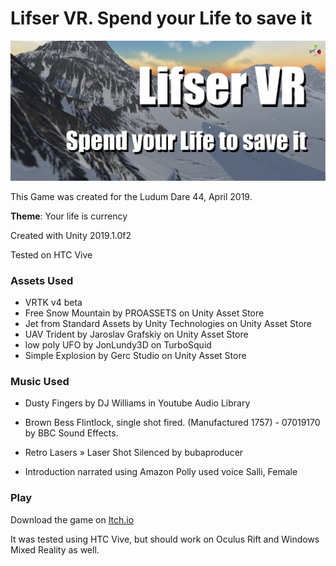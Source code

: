 # Lifser VR. Spend your Life to save it
![](TitleCard.png?raw=true)


This Game was created for the Ludum Dare 44, April 2019.

**Theme**: Your life is currency

Created with Unity 2019.1.0f2

Tested on HTC Vive

### Assets Used
* VRTK v4 beta 
* Free Snow Mountain by PROASSETS on Unity Asset Store
* Jet from Standard Assets by Unity Technologies on Unity Asset Store
* UAV Trident by Jaroslav Grafskiy on Unity Asset Store
* low poly UFO  by JonLundy3D on TurboSquid
* Simple Explosion by Gerc Studio on Unity Asset Store


### Music Used
* Dusty Fingers by DJ Williams in Youtube Audio Library
* Brown Bess Flintlock, single shot fired. (Manufactured 1757) - 07019170 by BBC Sound Effects. 
* Retro Lasers » Laser Shot Silenced by bubaproducer 

* Introduction narrated using Amazon Polly 
used voice Salli, Female

### Play 

Download the game on [Itch.io](https://saoigames.itch.io/lifser)

It was tested using HTC Vive, but should work on Oculus Rift and Windows Mixed Reality as well. 
